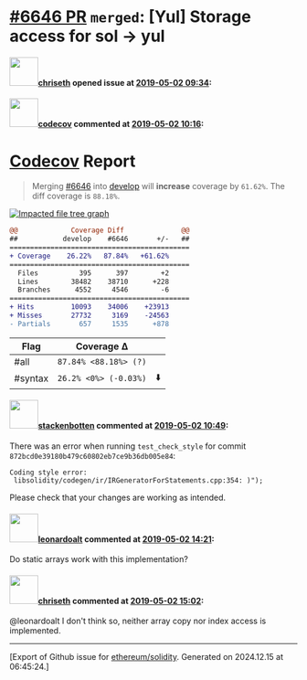 # [\#6646 PR](https://github.com/ethereum/solidity/pull/6646) `merged`: [Yul] Storage access for sol -> yul

#### <img src="https://avatars.githubusercontent.com/u/9073706?v=4" width="50">[chriseth](https://github.com/chriseth) opened issue at [2019-05-02 09:34](https://github.com/ethereum/solidity/pull/6646):



#### <img src="https://avatars.githubusercontent.com/in/254?v=4" width="50">[codecov](https://github.com/apps/codecov) commented at [2019-05-02 10:16](https://github.com/ethereum/solidity/pull/6646#issuecomment-488621273):

# [Codecov](https://codecov.io/gh/ethereum/solidity/pull/6646?src=pr&el=h1) Report
> Merging [#6646](https://codecov.io/gh/ethereum/solidity/pull/6646?src=pr&el=desc) into [develop](https://codecov.io/gh/ethereum/solidity/commit/f5f0804c19126edbf7c4979f1431047acdef784b?src=pr&el=desc) will **increase** coverage by `61.62%`.
> The diff coverage is `88.18%`.

[![Impacted file tree graph](https://codecov.io/gh/ethereum/solidity/pull/6646/graphs/tree.svg?width=650&token=87PGzVEwU0&height=150&src=pr)](https://codecov.io/gh/ethereum/solidity/pull/6646?src=pr&el=tree)

```diff
@@             Coverage Diff              @@
##           develop    #6646       +/-   ##
============================================
+ Coverage    26.22%   87.84%   +61.62%     
============================================
  Files          395      397        +2     
  Lines        38482    38710      +228     
  Branches      4552     4546        -6     
============================================
+ Hits         10093    34006    +23913     
+ Misses       27732     3169    -24563     
- Partials       657     1535      +878
```

| Flag | Coverage Δ | |
|---|---|---|
| #all | `87.84% <88.18%> (?)` | |
| #syntax | `26.2% <0%> (-0.03%)` | :arrow_down: |

#### <img src="https://avatars.githubusercontent.com/u/44874361?v=4" width="50">[stackenbotten](https://github.com/stackenbotten) commented at [2019-05-02 10:49](https://github.com/ethereum/solidity/pull/6646#issuecomment-488628831):

There was an error when running `test_check_style` for commit `872bcd0e39180b479c60802eb7ce9b36db005e84`:
```
Coding style error:
 libsolidity/codegen/ir/IRGeneratorForStatements.cpp:354: )");

```
Please check that your changes are working as intended.

#### <img src="https://avatars.githubusercontent.com/u/504195?u=ce2facd14af9fd474ebff49f0d44891f56f7500f&v=4" width="50">[leonardoalt](https://github.com/leonardoalt) commented at [2019-05-02 14:21](https://github.com/ethereum/solidity/pull/6646#issuecomment-488692559):

Do static arrays work with this implementation?

#### <img src="https://avatars.githubusercontent.com/u/9073706?v=4" width="50">[chriseth](https://github.com/chriseth) commented at [2019-05-02 15:02](https://github.com/ethereum/solidity/pull/6646#issuecomment-488708800):

@leonardoalt I don't think so, neither array copy nor index access is implemented.


-------------------------------------------------------------------------------



[Export of Github issue for [ethereum/solidity](https://github.com/ethereum/solidity). Generated on 2024.12.15 at 06:45:24.]
